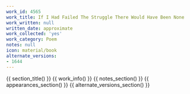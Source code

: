 ```yaml
---
work_id: 4565
work_title: If I Had Failed The Struggle There Would Have Been None
work_written: null
written_date: approximate
work_collected: 'yes'
work_category: Poem
notes: null
icon: material/book
alternate_versions:
- 1644
---
```


{{ section_title() }}
{{ work_info() }}
{{ notes_section() }}
{{ appearances_section() }}
{{ alternate_versions_section() }}